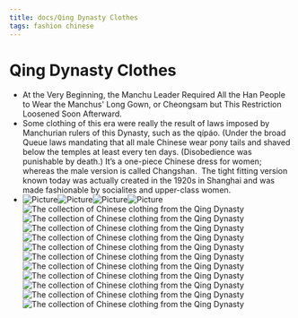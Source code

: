 ```yaml
---
title: docs/Qing Dynasty Clothes
tags: fashion chinese
---
```


# Qing Dynasty Clothes
- At the Very Beginning, the Manchu Leader Required All the Han People to Wear the Manchus' Long Gown, or Cheongsam but This Restriction Loosened Soon Afterward.
- Some clothing of this era were really the result of laws imposed by Manchurian rulers of this Dynasty, such as the qípáo. (Under the broad Queue laws mandating that all male Chinese wear pony tails and shaved below the temples at least every ten days. (Disobedience was punishable by death.) It’s a one-piece Chinese dress for women; whereas the male version is called Changshan.  The tight fitting version known today was actually created in the 1920s in Shanghai and was made fashionable by socialites and upper-class women.  
- ![Picture](https://chinafashion.weebly.com/uploads/8/2/7/4/8274535/7763176.jpg)![Picture](https://chinafashion.weebly.com/uploads/8/2/7/4/8274535/7321383_orig.jpg)![Picture](https://chinafashion.weebly.com/uploads/8/2/7/4/8274535/5655573.jpg?281)![Picture](https://chinafashion.weebly.com/uploads/8/2/7/4/8274535/854635.jpg?178)![](https://mnk.pl/images/upload/fotogalerie/2015/ubiory%20z%20epoki%20qing/06_007486_001.jpg "The collection of Chinese clothing from the Qing Dynasty")![](https://mnk.pl/images/upload/fotogalerie/2015/ubiory%20z%20epoki%20qing/06_NN_000039_001.jpg "The collection of Chinese clothing from the Qing Dynasty")![](https://mnk.pl/images/upload/fotogalerie/2015/ubiory%20z%20epoki%20qing/06_007508_001.jpg "The collection of Chinese clothing from the Qing Dynasty")![](https://mnk.pl/images/upload/fotogalerie/2015/ubiory%20z%20epoki%20qing/06_007506_001.jpg "The collection of Chinese clothing from the Qing Dynasty")![](https://mnk.pl/images/upload/fotogalerie/2015/ubiory%20z%20epoki%20qing/06_007518_002.jpg "The collection of Chinese clothing from the Qing Dynasty")![](https://mnk.pl/images/upload/fotogalerie/2015/ubiory%20z%20epoki%20qing/06_007634_001.jpg "The collection of Chinese clothing from the Qing Dynasty")![](https://mnk.pl/images/upload/fotogalerie/2015/ubiory%20z%20epoki%20qing/06_007588_001.jpg "The collection of Chinese clothing from the Qing Dynasty")![](https://mnk.pl/images/upload/fotogalerie/2015/ubiory%20z%20epoki%20qing/06_007498_003.jpg "The collection of Chinese clothing from the Qing Dynasty")![](https://mnk.pl/images/upload/fotogalerie/2015/ubiory%20z%20epoki%20qing/06_007542_001.jpg "The collection of Chinese clothing from the Qing Dynasty")![](https://mnk.pl/images/upload/fotogalerie/2015/ubiory%20z%20epoki%20qing/06_007480_002.jpg "The collection of Chinese clothing from the Qing Dynasty")![](https://mnk.pl/images/upload/fotogalerie/2015/ubiory%20z%20epoki%20qing/06_007559_1_2_002.jpg "The collection of Chinese clothing from the Qing Dynasty")
